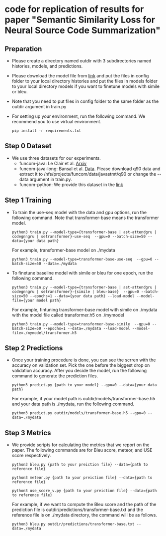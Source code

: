 # code for replication of results for paper "Semantic Similarity Loss for Neural Source Code Summarization"

## Preparation
- Please create a directory named outdir with 3 subdirectories named histories, models, and predictions.
- Please download the model file from [link](https://drive.google.com/drive/folders/1KHpdlbDTs7v5FB8diwUPhCakBqvcFF9T?usp=share_link) and put the files in config folder to your local directory histories and put the files in models folder to your local directory models if you want to finetune models with simile or bleu.
- Note that you need to put files in config folder to the same folder as the outdir argument in train.py
- For setting up your environment, run the following command. We recommend you to use virtual environment.

  ```
  pip install -r requirements.txt
  ```

## Step 0 Dataset
- We use three datasets for our experiments.
  - funcom-java: Le Clair et al. [Arxiv](https://arxiv.org/abs/1904.02660)
  - funcom-java-long: Bansal et al. [Data](https://github.com/aakashba/humanattn). Please download q90 data and extract it to /nfs/projects/funcom/data/javastmt/q90 or change the --data argument in train.py.
  - funcom-python: We provide this dataset in the [link](https://drive.google.com/drive/folders/1KHpdlbDTs7v5FB8diwUPhCakBqvcFF9T?usp=share_link)

## Step 1 Training
- To train the use-seq model with the data and gpu options, run the following command. Note that transformer-base means the transformer model.

  ```
  python3 train.py --model-type={transformer-base | ast-attendgru | codegnngru | setransformer}-use-seq  --gpu=0 --batch-size=50 --data={your data path}
  ```

  For example, transformer-base model on ./mydata

  ```
  python3 train.py --model-type=transformer-base-use-seq  --gpu=0 --batch-size=50 --data=./mydata
  ```
  
- To finetune baseline model with simile or bleu for one epoch, run the following command.
  
   ```
   python3 train.py --model-type={transformer-base | ast-attendgru | codegnngru | setransformer}-{simile | bleu-base}  --gpu=0 --batch-size=50 --epochs=1 --data={your data path} --load-model --model-file={your model path}
   ```
   
   For example, fintuning transformer-base model with simile on ./mydata with the model file called transformer.h5 on ./mymodel
    ```
    python3 train.py --model-type=transformer-base-simile  --gpu=0 --batch-size=50 --epochs=1 --data=./mydata --load-model --model-file=./mymodel/transformer.h5
    ```   
## Step 2 Predictions
- Once your training procedure is done, you can see the scrren with the accuracy on validation set. Pick the one before the biggest drop on validation accuracy. After you decide the model, run the following command to generate the prediction files.

  ```
  python3 predict.py {path to your model} --gpu=0 --data={your data path}
  ```
  
  For example, if your model path is outdir/models/transformer-base.h5 and your data path is ./mydata, run the following command.
  
  ```
  python3 predict.py outdir/models/transformer-base.h5 --gpu=0 --data=./mydata
  ```
## Step 3 Metrics
- We provide scripts for calculating the metrics that we report on the paper. The following commands are for Bleu score, meteor, and USE score respectively.
  ```
  python3 bleu.py {path to your preiction file} --data={path to reference file}
  ```
  
  ```
  python3 meteor.py {path to your preiction file} --data={path to reference file}
  ```
  
  ```
  python3 use_score_v.py {path to your preiction file} --data={path to reference file}
  ```
  For example, if we want to compute the Bleu score and the path of the prediction file is outdir/predictions/transformer-base.txt and the reference file is on ./mydata directory, the command will be as follows.
  
  ```
  python3 bleu.py outdir/predictions/transformer-base.txt --data=./mydata
  ```
